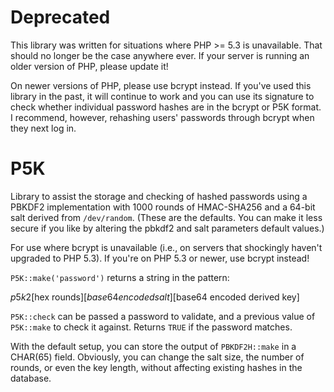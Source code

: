 # Deprecated

This library was written for situations where PHP >= 5.3 is
unavailable. That should no longer be the case anywhere ever. If your
server is running an older version of PHP, please update it!

On newer versions of PHP, please use bcrypt instead. If you've used
this library in the past, it will continue to work and you can use
its signature to check whether individual password hashes are in the
bcrypt or P5K format. I recommend, however, rehashing users'
passwords through bcrypt when they next log in.

# P5K

Library to assist the storage and checking of hashed passwords using
a PBKDF2 implementation with 1000 rounds of HMAC-SHA256 and a 64-bit
salt derived from `/dev/random`. (These are the defaults. You can make
it less secure if you like by altering the pbkdf2 and salt parameters
default values.)

For use where bcrypt is unavailable (i.e., on servers that shockingly
haven't upgraded to PHP 5.3). If you're on PHP 5.3 or newer, use bcrypt
instead!

`P5K::make('password')` returns a string in the pattern:

  $p5k2$[hex rounds]$[base64 encoded salt]$[base64 encoded derived key]

`P5K::check` can be passed a password to validate, and a previous
value of `P5K::make` to check it against. Returns `TRUE` if the
password matches.

With the default setup, you can store the output of `PBKDF2H::make`
in a CHAR(65) field. Obviously, you can change the salt size, the
number of rounds, or even the key length, without affecting existing
hashes in the database.
